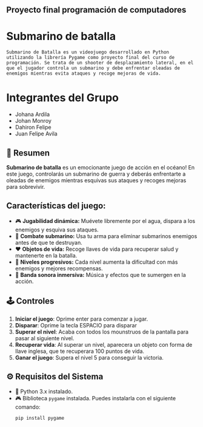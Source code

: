 ## Proyecto final programación de computadores
# Submarino de batalla
	Submarino de Batalla es un videojuego desarrollado en Python utilizando la librería Pygame como proyecto final del curso de programación. Se trata de un shooter de desplazamiento lateral, en el que el jugador controla un submarino y debe enfrentar oleadas de enemigos mientras evita ataques y recoge mejoras de vida.
	
# Integrantes del Grupo
- Johana Ardila
 - Johan Monroy
 - Dahiron Felipe
 - Juan Felipe Avila
## 📜 Resumen
**Submarino de batalla** es un emocionante juego de acción en el océano! En este juego, controlarás un submarino de guerra y deberás enfrentarte a oleadas de enemigos mientras esquivas sus ataques y recoges mejoras para sobrevivir.

## Características del juego:

- 🎮 **Jugabilidad dinámica:** Muévete libremente por el agua, dispara a los enemigos y esquiva sus ataques.
- 🔫 **Combate submarino:** Usa tu arma para eliminar submarinos enemigos antes de que te destruyan.
- ❤️ **Objetos de vida:** Recoge llaves de vida para recuperar salud y mantenerte en la batalla.
- 🌊 **Niveles progresivos:** Cada nivel aumenta la dificultad con más enemigos y mejores recompensas.
- 🎵 **Banda sonora inmersiva:** Música y efectos que te sumergen en la acción.

## 🕹️ Controles
1. **Iniciar el juego**:  Oprime enter para comenzar a jugar.
2. **Disparar**: Oprime la tecla ESPACIO para disparar
4. **Superar el nivel**: Acaba con todos los mounstruos de la pantalla para pasar al siguiente nivel.
5. **Recuperar vida**: Al superar un nivel, aparecera un objeto con forma de llave inglesa, que te recuperara 100 puntos de vida.
6. **Ganar el juego**: Supera el nivel 5 para conseguir la victoria.

## ⚙️ Requisitos del Sistema
- 🐍 Python 3.x instalado.
- 🎮 Biblioteca `pygame` instalada. Puedes instalarla con el siguiente comando:
  ```bash
  pip install pygame
